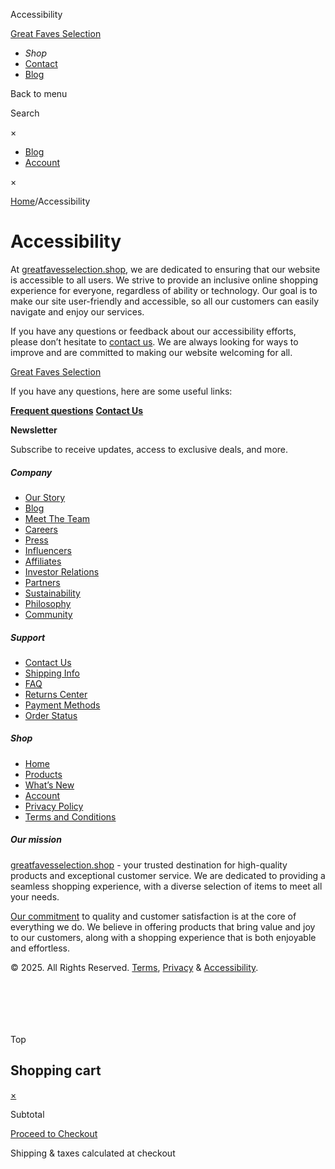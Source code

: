  Accessibility















 


[Great Faves Selection](https://greatfavesselection.shop)

* *Shop*
* [Contact](https://greatfavesselection.shop/contact-us/)
* [Blog](https://greatfavesselection.shop/blog/)

Back to menu

Search

×

* [Blog](https://greatfavesselection.shop/blog/)
* [Account](https://greatfavesselection.shop/account/)

×



[Home](https://greatfavesselection.shop/)/Accessibility

Accessibility
=============

At [greatfavesselection.shop](https://greatfavesselection.shop/), we are dedicated to ensuring that our website is accessible to all users. We strive to provide an inclusive online shopping experience for everyone, regardless of ability or technology. Our goal is to make our site user-friendly and accessible, so all our customers can easily navigate and enjoy our services.

If you have any questions or feedback about our accessibility efforts, please don’t hesitate to [contact us](https://greatfavesselection.shop/contact-us/). We are always looking for ways to improve and are committed to making our website welcoming for all.

[Great Faves Selection](https://greatfavesselection.shop)

If you have any questions, here are some useful links:

[**Frequent questions**](/faq)
[**Contact Us**](/contact-us)

**Newsletter**

Subscribe to receive updates, access to exclusive deals, and more.

##### Company

* [Our Story](https://greatfavesselection.shop/about-us/)
* [Blog](https://greatfavesselection.shop/blog/)
* [Meet The Team](/about-us/#meetourteam)
* [Careers](https://greatfavesselection.shop/careers/)
* [Press](https://greatfavesselection.shop/media-partnerships/)
* [Influencers](https://greatfavesselection.shop/media-partnerships/)
* [Affiliates](https://greatfavesselection.shop/media-partnerships/)
* [Investor Relations](https://greatfavesselection.shop/business-relations/)
* [Partners](https://greatfavesselection.shop/business-relations/)
* [Sustainability](https://greatfavesselection.shop/our-beliefs/)
* [Philosophy](https://greatfavesselection.shop/our-beliefs/)
* [Community](/about-us/#community)

##### Support

* [Contact Us](https://greatfavesselection.shop/contact-us/)
* [Shipping Info](https://greatfavesselection.shop/shipping-delivery/)
* [FAQ](https://greatfavesselection.shop/faq/)
* [Returns Center](https://greatfavesselection.shop/refund-policy/)
* [Payment Methods](https://greatfavesselection.shop/payment-methods/)
* [Order Status](https://greatfavesselection.shop/track-your-order/)

##### Shop

* [Home](https://greatfavesselection.shop/)
* [Products](https://greatfavesselection.shop/product/)
* [What’s New](/product/?orderby=newest)
* [Account](https://greatfavesselection.shop/account/)
* [Privacy Policy](https://greatfavesselection.shop/privacy-policy-2/)
* [Terms and Conditions](https://greatfavesselection.shop/terms-and-conditions/)

##### Our mission

[greatfavesselection.shop](//greatfavesselection.shop) - your trusted destination for high-quality products and exceptional customer service. We are dedicated to providing a seamless shopping experience, with a diverse selection of items to meet all your needs.

[Our commitment](/our-beliefs/) to quality and customer satisfaction is at the core of everything we do. We believe in offering products that bring value and joy to our customers, along with a shopping experience that is both enjoyable and effortless.

© 2025. All Rights Reserved. [Terms](/terms-and-conditions/), [Privacy](/privacy-policy/) & [Accessibility](/accessibility/).

![]()

![]()

![]()

![]()

![]()

![]()

Top




















Shopping cart
-------------

[×](javascript:;)

Subtotal

[Proceed to Checkout](https://greatfavesselection.shop/cart)

Shipping & taxes calculated at checkout